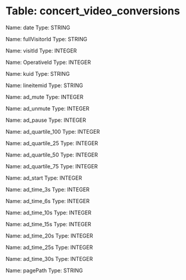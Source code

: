 Table: concert_video_conversions
================================

Name: date
Type: STRING

Name: fullVisitorId
Type: STRING

Name: visitId
Type: INTEGER

Name: OperativeId
Type: INTEGER

Name: kuid
Type: STRING

Name: lineitemid
Type: STRING

Name: ad_mute
Type: INTEGER

Name: ad_unmute
Type: INTEGER

Name: ad_pause
Type: INTEGER

Name: ad_quartile_100
Type: INTEGER

Name: ad_quartile_25
Type: INTEGER

Name: ad_quartile_50
Type: INTEGER

Name: ad_quartile_75
Type: INTEGER

Name: ad_start
Type: INTEGER

Name: ad_time_3s
Type: INTEGER

Name: ad_time_6s
Type: INTEGER

Name: ad_time_10s
Type: INTEGER

Name: ad_time_15s
Type: INTEGER

Name: ad_time_20s
Type: INTEGER

Name: ad_time_25s
Type: INTEGER

Name: ad_time_30s
Type: INTEGER

Name: pagePath
Type: STRING

